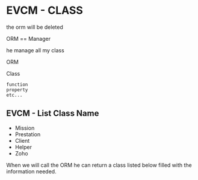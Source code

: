 
EVCM - CLASS
============

the orm will be deleted

ORM == Manager

he manage all my class

ORM

  Class

    function   
    property
    etc...

EVCM - List Class Name
----------------------

  * Mission
  * Prestation
  * Client
  * Helper
  * Zoho

When we will call the ORM he can return a class listed below filled with the information needed.
